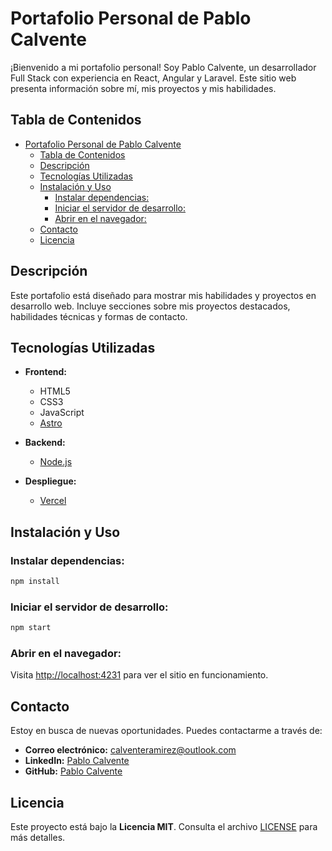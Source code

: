 # Portafolio Personal de Pablo Calvente

¡Bienvenido a mi portafolio personal! Soy Pablo Calvente, un desarrollador Full Stack con experiencia en React, Angular y Laravel. Este sitio web presenta información sobre mí, mis proyectos y mis habilidades.

## Tabla de Contenidos

- [Portafolio Personal de Pablo Calvente](#portafolio-personal-de-pablo-calvente)
  - [Tabla de Contenidos](#tabla-de-contenidos)
  - [Descripción](#descripción)
  - [Tecnologías Utilizadas](#tecnologías-utilizadas)
  - [Instalación y Uso](#instalación-y-uso)
    - [Instalar dependencias:](#instalar-dependencias)
    - [Iniciar el servidor de desarrollo:](#iniciar-el-servidor-de-desarrollo)
    - [Abrir en el navegador:](#abrir-en-el-navegador)
  - [Contacto](#contacto)
  - [Licencia](#licencia)

## Descripción

Este portafolio está diseñado para mostrar mis habilidades y proyectos en desarrollo web. Incluye secciones sobre mis proyectos destacados, habilidades técnicas y formas de contacto.

## Tecnologías Utilizadas

- **Frontend:**
  - HTML5
  - CSS3
  - JavaScript
  - [Astro](https://astro.build/)

- **Backend:**
  - [Node.js](https://nodejs.org/)

- **Despliegue:**
  - [Vercel](https://vercel.com/)

## Instalación y Uso

### Instalar dependencias:

```bash
npm install
```

### Iniciar el servidor de desarrollo:

```bash
npm start
```

### Abrir en el navegador:

Visita [http://localhost:4231](http://localhost:4231) para ver el sitio en funcionamiento.

## Contacto

Estoy en busca de nuevas oportunidades. Puedes contactarme a través de:

- **Correo electrónico:** [calventeramirez@outlook.com](mailto:calventeramirez@outlook.com)
- **LinkedIn:** [Pablo Calvente](https://www.linkedin.com/in/calventeramirez/)
- **GitHub:** [Pablo Calvente](https://github.com/calventeramirez)

## Licencia

Este proyecto está bajo la **Licencia MIT**. Consulta el archivo [LICENSE](LICENSE) para más detalles.